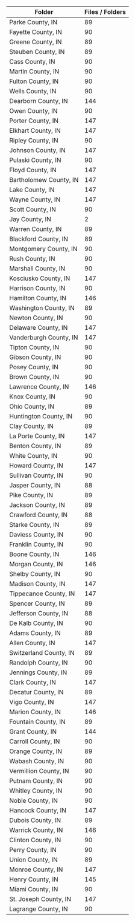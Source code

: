 | Folder                 |   Files / Folders |
|------------------------|-------------------|
| Parke County, IN       |                89 |
| Fayette County, IN     |                90 |
| Greene County, IN      |                89 |
| Steuben County, IN     |                89 |
| Cass County, IN        |                90 |
| Martin County, IN      |                90 |
| Fulton County, IN      |                90 |
| Wells County, IN       |                90 |
| Dearborn County, IN    |               144 |
| Owen County, IN        |                90 |
| Porter County, IN      |               147 |
| Elkhart County, IN     |               147 |
| Ripley County, IN      |                90 |
| Johnson County, IN     |               147 |
| Pulaski County, IN     |                90 |
| Floyd County, IN       |               147 |
| Bartholomew County, IN |               147 |
| Lake County, IN        |               147 |
| Wayne County, IN       |               147 |
| Scott County, IN       |                90 |
| Jay County, IN         |                 2 |
| Warren County, IN      |                89 |
| Blackford County, IN   |                89 |
| Montgomery County, IN  |                90 |
| Rush County, IN        |                90 |
| Marshall County, IN    |                90 |
| Kosciusko County, IN   |               147 |
| Harrison County, IN    |                90 |
| Hamilton County, IN    |               146 |
| Washington County, IN  |                89 |
| Newton County, IN      |                90 |
| Delaware County, IN    |               147 |
| Vanderburgh County, IN |               147 |
| Tipton County, IN      |                90 |
| Gibson County, IN      |                90 |
| Posey County, IN       |                90 |
| Brown County, IN       |                90 |
| Lawrence County, IN    |               146 |
| Knox County, IN        |                90 |
| Ohio County, IN        |                89 |
| Huntington County, IN  |                90 |
| Clay County, IN        |                89 |
| La Porte County, IN    |               147 |
| Benton County, IN      |                89 |
| White County, IN       |                90 |
| Howard County, IN      |               147 |
| Sullivan County, IN    |                90 |
| Jasper County, IN      |                88 |
| Pike County, IN        |                89 |
| Jackson County, IN     |                89 |
| Crawford County, IN    |                88 |
| Starke County, IN      |                89 |
| Daviess County, IN     |                90 |
| Franklin County, IN    |                90 |
| Boone County, IN       |               146 |
| Morgan County, IN      |               146 |
| Shelby County, IN      |                90 |
| Madison County, IN     |               147 |
| Tippecanoe County, IN  |               147 |
| Spencer County, IN     |                89 |
| Jefferson County, IN   |                88 |
| De Kalb County, IN     |                90 |
| Adams County, IN       |                89 |
| Allen County, IN       |               147 |
| Switzerland County, IN |                89 |
| Randolph County, IN    |                90 |
| Jennings County, IN    |                89 |
| Clark County, IN       |               147 |
| Decatur County, IN     |                89 |
| Vigo County, IN        |               147 |
| Marion County, IN      |               146 |
| Fountain County, IN    |                89 |
| Grant County, IN       |               144 |
| Carroll County, IN     |                90 |
| Orange County, IN      |                89 |
| Wabash County, IN      |                90 |
| Vermillion County, IN  |                90 |
| Putnam County, IN      |                90 |
| Whitley County, IN     |                90 |
| Noble County, IN       |                90 |
| Hancock County, IN     |               147 |
| Dubois County, IN      |                89 |
| Warrick County, IN     |               146 |
| Clinton County, IN     |                90 |
| Perry County, IN       |                90 |
| Union County, IN       |                89 |
| Monroe County, IN      |               147 |
| Henry County, IN       |               145 |
| Miami County, IN       |                90 |
| St. Joseph County, IN  |               147 |
| Lagrange County, IN    |                90 |